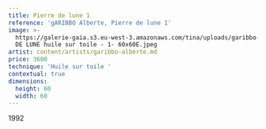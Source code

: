 ```yaml
---
title: Pierre de lune 1
reference: 'gARIBBO Alberte, Pierre de lune 1'
image: >-
  https://galerie-gaia.s3.eu-west-3.amazonaws.com/tina/uploads/garibbo-alberte/galerie-gaia-garibbo-alberte-PIERRE
  DE LUNE huile sur toile - 1- 60x60E.jpeg
artist: content/artists/garibbo-alberte.md
price: 3600
technique: 'Huile sur toile '
contextual: true
dimensions:
  height: 60
  width: 60
---
```


1992

